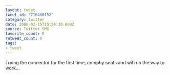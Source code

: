 ```yaml
---
layout: tweet
tweet_id: "716460152"
category: twitter
date: 2008-02-15T15:54:30.000Z
source: Twitter SMS
favorite_count: 0
retweet_count: 0
tags:
- tweet
---
```


Trying the connector for the first time, comphy seats and wifi on the way to work...
